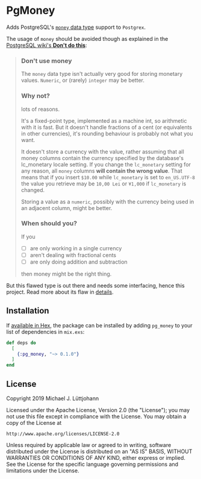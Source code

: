 # PgMoney

Adds PostgreSQL's [`money` data type](https://www.postgresql.org/docs/9.5/datatype-money.html) support to `Postgrex`.

The usage of `money` should be avoided though as explained in the [PostgreSQL wiki's **Don't do this**](https://wiki.postgresql.org/wiki/Don%27t_Do_This#Don.27t_use_money):

> ### Don't use money
> The `money` data type isn't actually very good for storing monetary values. `Numeric`, or (rarely) `integer` may be better.
> 
> ### Why not?
> lots of reasons.
> 
> It's a fixed-point type, implemented as a machine int, so arithmetic with it is fast. But it doesn't handle fractions of a cent (or equivalents in other currencies), it's rounding behaviour is probably not what you want.
> 
> It doesn't store a currency with the value, rather assuming that all money columns contain the currency specified by the database's lc_monetary locale setting. If you change the `lc_monetary` setting for any reason, all `money` columns **will contain the wrong value**. That means that if you insert `$10.00` while `lc_monetary` is set to `en_US.UTF-8` the value you retrieve may be `10,00 Lei` or `¥1,000` if `lc_monetary` is changed.
> 
> Storing a value as a `numeric`, possibly with the currency being used in an adjacent column, might be better.
> 
> ### When should you?
> If you
> - [ ] are only working in a single currency
> - [ ] aren't dealing with fractional cents
> - [ ] are only doing addition and subtraction
> 
> then money might be the right thing.

But this flawed type is out there and needs some interfacing, hence this project.
Read more about its flaw in [details](details.html).

## Installation

If [available in Hex](https://hex.pm/docs/publish), the package can be installed
by adding `pg_money` to your list of dependencies in `mix.exs`:

```elixir
def deps do
  [
    {:pg_money, "~> 0.1.0"}
  ]
end
```

## License
Copyright 2019 Michael J. Lüttjohann

Licensed under the Apache License, Version 2.0 (the "License");
you may not use this file except in compliance with the License.
You may obtain a copy of the License at

    http://www.apache.org/licenses/LICENSE-2.0

Unless required by applicable law or agreed to in writing, software
distributed under the License is distributed on an "AS IS" BASIS,
WITHOUT WARRANTIES OR CONDITIONS OF ANY KIND, either express or implied.
See the License for the specific language governing permissions and
limitations under the License.